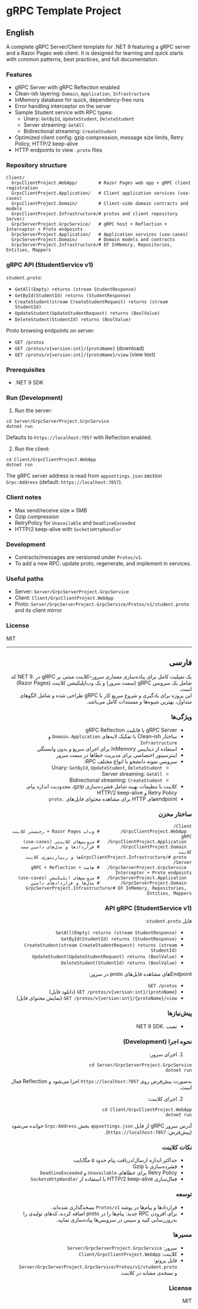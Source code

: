 # gRPC Template Project

## English
A complete gRPC Server/Client template for .NET 9 featuring a gRPC server and a Razor Pages web client. It is designed for learning and quick starts with common patterns, best practices, and full documentation.

### Features
- gRPC Server with gRPC Reflection enabled
- Clean-ish layering: `Domain`, `Application`, `Infrastructure`
- InMemory database for quick, dependency-free runs
- Error handling interceptor on the server
- Sample Student service with RPC types:
  - Unary: `GetById`, `UpdateStudent`, `DeleteStudent`
  - Server streaming: `GetAll`
  - Bidirectional streaming: `CreateStudent`
- Optimized client config: gzip compression, message size limits, Retry Policy, HTTP/2 keep-alive
- HTTP endpoints to view `.proto` files

### Repository structure
```
Client/
  GrpcClientProject.WebApp/        # Razor Pages web app + gRPC client registration
  GrpcClientProject.Application/   # Client application services (use-cases)
  GrpcClientProject.Domain/        # Client-side domain contracts and models
  GrpcClientProject.Infrastructure/# protos and client repository
Server/
  GrpcServerProject.GrpcService/   # gRPC host + Reflection + Interceptor + Proto endpoints
  GrpcServerProject.Application/   # Application services (use-cases)
  GrpcServerProject.Domain/        # Domain models and contracts
  GrpcServerProject.Infrastructure/# EF InMemory, Repositories, Entities, Mappers
```

### gRPC API (StudentService v1)
`student.proto`:
- `GetAll(Empty) returns (stream StudentResponse)`
- `GetById(StudentId) returns (StudentResponse)`
- `CreateStudent(stream CreateStudentRequest) returns (stream StudentId)`
- `UpdateStudent(UpdateStudentRequest) returns (BoolValue)`
- `DeleteStudent(StudentId) returns (BoolValue)`

Proto browsing endpoints on server:
- `GET /protos`
- `GET /protos/v{version:int}/{protoName}` (download)
- `GET /protos/v{version:int}/{protoName}/view` (view text)

### Prerequisites
- .NET 9 SDK

### Run (Development)
1) Run the server:
```
cd Server/GrpcServerProject.GrpcService
dotnet run
```
Defaults to `https://localhost:7057` with Reflection enabled.

2) Run the client:
```
cd Client/GrpcClientProject.WebApp
dotnet run
```
The gRPC server address is read from `appsettings.json` section `Grpc:Address` (default: `https://localhost:7057`).

### Client notes
- Max send/receive size ≈ 5MB
- Gzip compression
- RetryPolicy for `Unavailable` and `DeadlineExceeded`
- HTTP/2 keep-alive with `SocketsHttpHandler`

### Development
- Contracts/messages are versioned under `Protos/v1`.
- To add a new RPC: update proto, regenerate, and implement in services.

### Useful paths
- Server: `Server/GrpcServerProject.GrpcService`
- Client: `Client/GrpcClientProject.WebApp`
- Proto: `Server/GrpcServerProject.GrpcService/Protos/v1/student.proto` and its client mirror

### License
MIT

---

<div dir="rtl">

## فارسی

یک تمپلیت کامل برای پیاده‌سازی معماری سرور–کلاینت مبتنی بر gRPC در .NET 9 که شامل یک سرویس gRPC (سمت سرور) و یک وب‌اپلیکیشن کلاینت (Razor Pages) است.  
این پروژه برای یادگیری و شروع سریع کار با gRPC طراحی شده و شامل الگوهای متداول، بهترین شیوه‌ها و مستندات کامل می‌باشد.

### ویژگی‌ها
- gRPC Server با قابلیت gRPC Reflection  
- ساختار Clean-ish با تفکیک لایه‌های `Domain`، `Application` و `Infrastructure`  
- استفاده از دیتابیس InMemory برای اجرای سریع و بدون وابستگی  
- اینترسپتور اختصاصی برای مدیریت خطاها در سمت سرور  
- سرویس نمونه دانشجو با انواع مختلف RPC:
  - Unary: `GetById`, `UpdateStudent`, `DeleteStudent`
  - Server streaming: `GetAll`
  - Bidirectional streaming: `CreateStudent`
- کلاینت با تنظیمات بهینه شامل فشرده‌سازی gzip، محدودیت اندازه پیام، Retry Policy و HTTP/2 keep-alive  
- endpointهای HTTP برای مشاهده محتوای فایل‌های `.proto`

### ساختار مخزن
```
Client/
  GrpcClientProject.WebApp/        # وب‌اپ Razor Pages + رجیستر کلاینت gRPC
  GrpcClientProject.Application/   # سرویس‌های کلاینتی (use-cases)
  GrpcClientProject.Domain/        # قراردادها و مدل‌های دامین سمت کلاینت
  GrpcClientProject.Infrastructure/# protoها و ریپازیتوری کلاینت
Server/
  GrpcServerProject.GrpcService/   # هاست gRPC + Reflection + Interceptor + Proto endpoints
  GrpcServerProject.Application/   # سرویس‌های اپلیکیشن (use-cases)
  GrpcServerProject.Domain/        # مدل‌ها و قراردادهای دامین
  GrpcServerProject.Infrastructure/# EF InMemory, Repositories, Entities, Mappers
```

### API gRPC (StudentService v1)
فایل `student.proto`:
- `GetAll(Empty) returns (stream StudentResponse)`
- `GetById(StudentId) returns (StudentResponse)`
- `CreateStudent(stream CreateStudentRequest) returns (stream StudentId)`
- `UpdateStudent(UpdateStudentRequest) returns (BoolValue)`
- `DeleteStudent(StudentId) returns (BoolValue)`

Endpointهای مشاهده فایل‌های proto در سرور:
- `GET /protos`
- `GET /protos/v{version:int}/{protoName}` (دانلود فایل)
- `GET /protos/v{version:int}/{protoName}/view` (نمایش محتوای فایل)

### پیش‌نیازها
- نصب .NET 9 SDK

### نحوه اجرا (Development)
1) اجرای سرور:
```
cd Server/GrpcServerProject.GrpcService
dotnet run
```
به‌صورت پیش‌فرض روی `https://localhost:7057` اجرا می‌شود و Reflection فعال است.

2) اجرای کلاینت:

```
cd Client/GrpcClientProject.WebApp
dotnet run
```
آدرس سرور gRPC از فایل `appsettings.json` بخش `Grpc:Address` خوانده می‌شود (پیش‌فرض: `https://localhost:7057`).

### نکات کلاینت
- حداکثر اندازه ارسال/دریافت پیام حدود ۵ مگابایت  
- فشرده‌سازی با Gzip  
- Retry Policy برای خطاهای `Unavailable` و `DeadlineExceeded`  
- فعال‌سازی HTTP/2 keep-alive با استفاده از `SocketsHttpHandler`

### توسعه
- قراردادها و پیام‌ها در پوشه `Protos/v1` نسخه‌گذاری شده‌اند.  
- برای افزودن RPC جدید: پیام‌ها را در proto اضافه کرده، کدهای تولیدی را به‌روزرسانی کنید و سپس در سرویس‌ها پیاده‌سازی نمایید.

### مسیرها
- سرور: `Server/GrpcServerProject.GrpcService`  
- کلاینت: `Client/GrpcClientProject.WebApp`  
- فایل پروتو: `Server/GrpcServerProject.GrpcService/Protos/v1/student.proto` و نسخه‌ی مشابه در کلاینت  

### License
MIT


</div>
